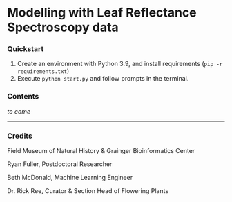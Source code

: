 # Modelling with Leaf Reflectance Spectroscopy data

### Quickstart

1. Create an environment with Python 3.9, and install requirements (`pip -r requirements.txt`)
2. Execute `python start.py` and follow prompts in the terminal.

### Contents

_to come_

-----
### Credits
Field Museum of Natural History & Grainger Bioinformatics Center

Ryan Fuller, Postdoctoral Researcher

Beth McDonald, Machine Learning Engineer

Dr. Rick Ree, Curator & Section Head of Flowering Plants